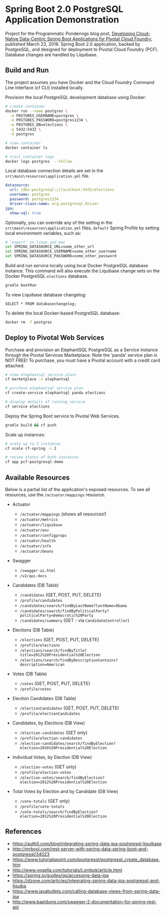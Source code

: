 # Spring Boot 2.0 PostgreSQL Application Demonstration

Project for the Programmatic Ponderings blog post, [Developing Cloud-Native Data-Centric Spring Boot Applications for Pivotal Cloud Foundry](https://wp.me/p1RD28-5Jh), published March 23, 2018\. Spring Boot 2.0 application, backed by PostgreSQL, and designed for deployment to Pivotal Cloud Foundry (PCF). Database changes are handled by Liquibase.

## Build and Run

The project assumes you have Docker and the Cloud Foundry Command Line Interface (cf CLI) installed locally.

Provision the local PostgreSQL development database using Docker:

```bash
# create container
docker run --name postgres \
  -e POSTGRES_USERNAME=postgres \
  -e POSTGRES_PASSWORD=postgres1234 \
  -e POSTGRES_DB=elections \
  -p 5432:5432 \
  -d postgres

# view container
docker container ls

# trail container logs
docker logs postgres  --follow
```

Local database connection details are set in the `src\main\resources\application.yml` file.

```yaml
datasource:
  url: jdbc:postgresql://localhost:5432/elections
  username: postgres
  password: postgres1234
  driver-class-name: org.postgresql.Driver
jpa:
  show-sql: true
```

Optionally, you can override any of the setting in the `src\main\resources\application.yml` files, `default` Spring Profile by setting local environment variables, such as:

```bash
# 'export' on linux and mac
set SPRING_DATASOURCE_URL=some_other_url
set SPRING_DATASOURCE_USERNAME=some_other_username
set SPRING_DATASOURCE_PASSWORD=some_other_password
```

Build and run service locally using local Docker PostgreSQL database instance. This command will also execute the Liquibase change sets on the Docker PostgreSQL `elections` database.

```bash
gradle bootRun
```

To view Liquibase database changelog:

```postgresplsql
SELECT * FROM databasechangelog;
```

To delete the local Docker-based PostgreSQL database:

```bash
docker rm -f postgres
```

## Deploy to Pivotal Web Services

Purchase and provision an ElephantSQL PostgreSQL as a Service instance through the Pivotal Services Marketplace. Note the 'panda' service plan is NOT FREE! To purchase, you must have a Pivotal account with a credit card attached.

```bash
# view elephantsql service plans
cf marketplace -s elephantsql

# purchase elephantsql service plan
cf create-service elephantsql panda elections

# display details of running service
cf service elections
```

Deploy the Spring Boot service to Pivotal Web Services.

```bash
gradle build && cf push
```

Scale up instances:

```bash
# scale up to 2 instances
cf scale cf-spring -i 2

# review status of both instances
cf app pcf-postgresql-demo
```

## Available Resources

Below is a partial list of the application's exposed resources. To see all resources, use the `/actuator/mappings` resource.

- Actuator

  - `/actuator/mappings` (shows all resources!)
  - `/actuator/metrics`
  - `/actuator/liquibase`
  - `/actuator/env`
  - `/actuator/configprops`
  - `/actuator/health`
  - `/actuator/info`
  - `/actuator/beans`

- Swagger

  - `/swagger-ui.html`
  - `/v2/api-docs`

- Candidates (DB Table)

  - `/candidates` (GET, POST, PUT, DELETE)
  - `/profile/candidates`
  - `/candidates/search/findByLastName?lastName=Obama`
  - `/candidates/search/findByPoliticalParty?politicalParty=Democratic%20Party`
  - `/candidates/summary` (GET - via `CandidateController`)

- Elections (DB Table)

  - `/elections` (GET, POST, PUT, DELETE)
  - `/profile/elections`
  - `/elections/search/findByTitle?title=2012%20Presidential%20Election`
  - `/elections/search/findByDescriptionContains?description=American`

- Votes (DB Table)

  - `/votes` (GET, POST, PUT, DELETE)
  - `/profile/votes`

- Election Candidates (DB Table)

  - `/electionCandidates` (GET, POST, PUT, DELETE)
  - `/profile/electionCandidates`

- Candidates, by Elections (DB View)

  - `/election-candidates` (GET only)
  - `/profile/election-candidates`
  - `/election-candidates/search/findByElection?election=2016%20Presidential%20Election`

- Individual Votes, by Election (DB View)

  - `/election-votes` (GET only)
  - `/profile/election-votes`
  - `/election-votes/search/findByElection?election=2012%20Presidential%20Election`

- Total Votes by Election and by Candidate (DB View)

  - `/vote-totals` (GET only)
  - `/profile/vote-totals`
  - `/vote-totals/search/findByElection?election=2012%20Presidential%20Election`

## References

- <https://auth0.com/blog/integrating-spring-data-jpa-postgresql-liquibase>
- <http://mrbool.com/rest-server-with-spring-data-spring-boot-and-postgresql/34023>
- <https://www.tutorialspoint.com/postgresql/postgresql_create_database.htm>
- <http://www.vogella.com/tutorials/Lombok/article.html>
- <https://spring.io/guides/gs/accessing-data-jpa>
- <https://dzone.com/articles/integrating-spring-data-jpa-postgresql-and-liquiba>
- <https://www.javabullets.com/calling-database-views-from-spring-data-jpa>
- <http://www.baeldung.com/swagger-2-documentation-for-spring-rest-api>
